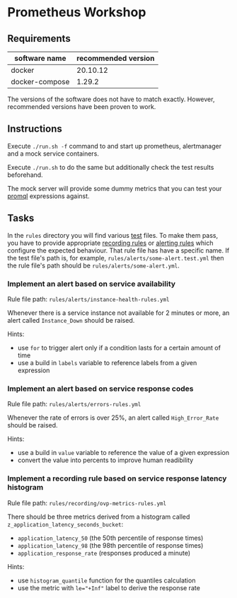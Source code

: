 # Prometheus Workshop

## Requirements

| software name | recommended version |
| --- | --- |
| docker | 20.10.12 |
| docker-compose| 1.29.2 |

The versions of the software does not have to match exactly. However,
recommended versions have been proven to work.

## Instructions

Execute `./run.sh -f` command to and start up prometheus,
alertmanager and a mock service containers.

Execute `./run.sh` to do the same but additionally check the test 
results beforehand.

The mock server will provide some dummy metrics that you can test your
[promql](https://prometheus.io/docs/prometheus/latest/querying/basics/)
expressions against.

## Tasks

In the `rules` directory you will find various 
[test](https://prometheus.io/docs/prometheus/latest/configuration/unit_testing_rules/) 
files. 
To make them pass, you have to provide appropriate 
[recording rules](https://prometheus.io/docs/prometheus/latest/configuration/recording_rules/) 
or 
[alerting rules](https://prometheus.io/docs/prometheus/latest/configuration/alerting_rules/) 
which configure
the expected behaviour. That rule file has have a specific name. If
the test file's path is, for example, `rules/alerts/some-alert.test.yml`
then the rule file's path should be `rules/alerts/some-alert.yml`.


### Implement an alert based on service availability

Rule file path: `rules/alerts/instance-health-rules.yml`

Whenever there is a service instance not available for 2 minutes or more, 
an alert called `Instance_Down` should be raised.

Hints:
* use `for` to trigger alert only if a condition lasts for a certain amount of time
* use a build in `labels` variable to reference labels from a given expression


### Implement an alert based on service response codes

Rule file path: `rules/alerts/errors-rules.yml`

Whenever the rate of errors is over 25%, an alert called `High_Error_Rate`
should be raised.

Hints:
* use a build in `value` variable to reference the value of a given expression
* convert the value into percents to improve human readibility


### Implement a recording rule based on service response latency histogram

Rule file path: `rules/recording/ovp-metrics-rules.yml`

There should be three metrics derived from a histogram called 
`z_application_latency_seconds_bucket`:
* `application_latency_50` (the 50th percentile of response times)
* `application_latency_98` (the 98th percentile of response times)
* `application_response_rate` (responses produced a minute)

Hints:
* use `histogram_quantile` function for the quantiles calculation
* use the metric with `le="+Inf"` label to derive the response rate
